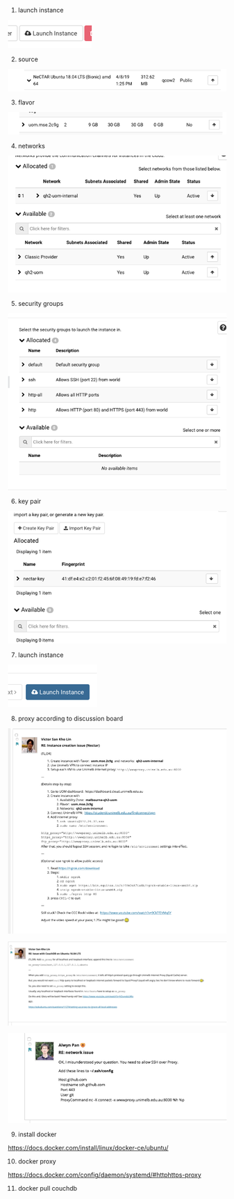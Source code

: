 1. launch instance

![Ansible_1](./Ansible/Ansible_1.png)

2. source

![Ansible_2](./Ansible/Ansible_2.png)

3. flavor

![Ansible_3](./Ansible/Ansible_3.png)

4. networks

![Ansible_4](./Ansible/Ansible_4.png)

5. security groups

![Ansible_5](./Ansible/Ansible_5.png)

6. key pair

![Ansible_6](./Ansible/Ansible_6.png)

7. launch instance

![Ansible_7](./Ansible/Ansible_7.png)

8. proxy according to discussion board

![Ansible_8](./Ansible/Ansible_8.png)

![Ansible_10](./Ansible/Ansible_10.png)

![Ansible_9](./Ansible/Ansible_9.png)

9. install docker

<https://docs.docker.com/install/linux/docker-ce/ubuntu/>

10. docker proxy

<https://docs.docker.com/config/daemon/systemd/#httphttps-proxy>

11. docker pull couchdb
